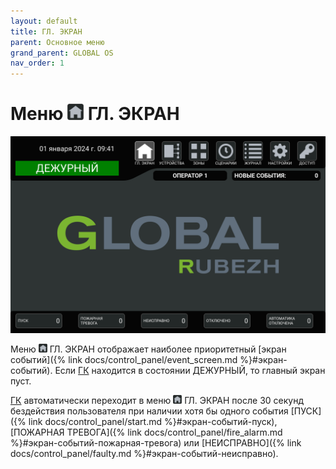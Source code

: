 ```yaml
---
layout: default
title: ГЛ. ЭКРАН
parent: Основное меню
grand_parent: GLOBAL OS
nav_order: 1
---
```


# Меню <img src="../../assets/icons/menus/m_gl_ekran.png" width="26" height="26"> ГЛ. ЭКРАН

<p align="center">
<img src="../../assets/images/main_screen.png">
</p>

Меню <img src="../../assets/icons/menus/m_gl_ekran.png" width="14" height="14"> ГЛ. ЭКРАН отображает наиболее приоритетный [экран событий]({% link docs/control_panel/event_screen.md %}#экран-событий). Если <a href="/gk_manual/docs/gk#гк">ГК</a> находится в состоянии ДЕЖУРНЫЙ, то главный экран пуст.

<a href="/gk_manual/docs/gk#гк">ГК</a> автоматически переходит в меню <img src="../../assets/icons/menus/m_gl_ekran.png" width="14" height="14"> ГЛ. ЭКРАН после 30 секунд бездействия пользователя при наличии хотя бы одного события [ПУСК]({% link docs/control_panel/start.md %}#экран-событий-пуск), [ПОЖАРНАЯ ТРЕВОГА]({% link docs/control_panel/fire_alarm.md %}#экран-событий-пожарная-тревога) или [НЕИСПРАВНО]({% link docs/control_panel/faulty.md %}#экран-событий-неисправно).
